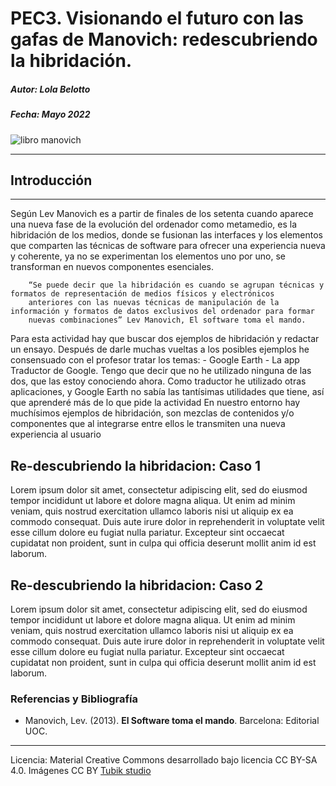 # PEC3. Visionando el futuro con las gafas de Manovich: redescubriendo la hibridación.
##### Autor: ***Lola Belotto***
##### Fecha: Mayo 2022
![libro manovich](https://user-images.githubusercontent.com/104820395/166888962-618c79b7-cd19-46ef-87d1-ffac616afd5a.jpg)
***
## **Introducción**
***
Según Lev Manovich es a partir de finales de los setenta cuando aparece una nueva fase de la evolución del ordenador como
metamedio, es la hibridación de los medios, donde se fusionan las interfaces y los elementos que comparten las técnicas de
software para ofrecer una experiencia nueva y coherente, ya no se experimentan los elementos uno por uno, se transforman en 
nuevos componentes esenciales.

~~~
    “Se puede decir que la hibridación es cuando se agrupan técnicas y formatos de representación de medios físicos y electrónicos
    anteriores con las nuevas técnicas de manipulación de la información y formatos de datos exclusivos del ordenador para formar 
    nuevas combinaciones” Lev Manovich, El software toma el mando.
~~~

Para esta actividad hay que buscar dos ejemplos de hibridación y redactar un ensayo. Después de darle muchas vueltas a los 
posibles ejemplos he consensuado con el profesor tratar los temas:
    - Google Earth
    - La app Traductor de Google.
Tengo que decir que no he utilizado ninguna de las dos, que las estoy conociendo ahora. Como traductor he utilizado otras 
aplicaciones, y Google Earth no sabía las tantísimas utilidades que tiene, así que aprenderé más de lo que pide la actividad
En nuestro entorno hay muchísimos ejemplos de hibridación, son mezclas de contenidos y/o componentes que al integrarse entre 
ellos le transmiten una nueva experiencia al usuario 




## Re-descubriendo la hibridacion: Caso 1

Lorem ipsum dolor sit amet, consectetur adipiscing elit, sed do eiusmod tempor incididunt ut labore et dolore magna aliqua. Ut enim ad minim veniam, quis nostrud exercitation ullamco laboris nisi ut aliquip ex ea commodo consequat. Duis aute irure dolor in reprehenderit in voluptate velit esse cillum dolore eu fugiat nulla pariatur. Excepteur sint occaecat cupidatat non proident, sunt in culpa qui officia deserunt mollit anim id est laborum.



## Re-descubriendo la hibridacion: Caso 2

Lorem ipsum dolor sit amet, consectetur adipiscing elit, sed do eiusmod tempor incididunt ut labore et dolore magna aliqua. Ut enim ad minim veniam, quis nostrud exercitation ullamco laboris nisi ut aliquip ex ea commodo consequat. Duis aute irure dolor in reprehenderit in voluptate velit esse cillum dolore eu fugiat nulla pariatur. Excepteur sint occaecat cupidatat non proident, sunt in culpa qui officia deserunt mollit anim id est laborum.


### Referencias y Bibliografía

* Manovich, Lev. (2013). **El Software toma el mando**. Barcelona: Editorial UOC. 


----

Licencia: Material Creative Commons desarrollado bajo licencia CC BY-SA 4.0. Imágenes CC BY [Tubik studio](https://blog.tubikstudio.com/how-to-create-original-flat-illustrations-designers-tips/) 
